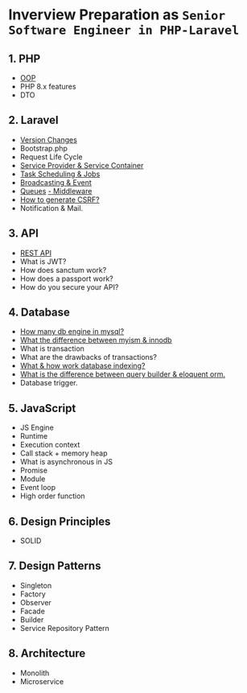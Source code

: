 # Inverview Preparation as `Senior Software Engineer in PHP-Laravel`

## 1. PHP
   - [OOP](./oop/index.md)
   - PHP 8.x features
   - DTO
## 2. Laravel
   - [Version Changes](./laravel/release_notes.md)
   - Bootstrap.php
   - Request Life Cycle
   - [Service Provider & Service Container](./laravel/service_provider_container.md)
   - [Task Scheduling & Jobs](./laravel/task_scheduling_job.md)
   - [Broadcasting & Event](./laravel//broadcasting.md)
   - [Queues](./laravel/queues.md)
   [- Middleware](./laravel/middleware.md)
   - [How to generate CSRF?](./laravel/csrf_token_generation.md)
   - Notification & Mail.
## 3. API
   - [REST API](./api/rest_api.md)
   - What is JWT?
   - How does sanctum work?
   - How does a passport work?
   - How do you secure your API?
## 4. Database
   - [How many db engine in mysql?](./database/mysql_engine.md)
   - [What the difference between myism & innodb](./database/myism_innodb_difference.md)
   - What is transaction
   - What are the drawbacks of transactions?
   - [What & how work database indexing?](./database/indexing.md)
   - [What is the difference between query builder & eloquent orm.](./database/query_builder_orm.md)
   - Database trigger.
## 5. JavaScript
   - JS Engine
   - Runtime
   - Execution context
   - Call stack + memory heap
   - What is asynchronous in JS
   - Promise
   - Module
   - Event loop
   - High order function
## 6. Design Principles
   - SOLID
## 7. Design Patterns
   - Singleton
   - Factory
   - Observer
   - Facade
   - Builder
   - Service Repository Pattern
## 8. Architecture
   - Monolith
   - Microservice
